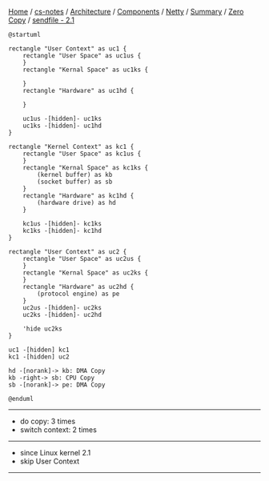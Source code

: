 [Home](https://mengxianbin.github.io) /
[cs-notes](https://mengxianbin.github.io/cs-notes/site) /
[Architecture](https://mengxianbin.github.io/cs-notes/site/Architecture) /
[Components](https://mengxianbin.github.io/cs-notes/site/Architecture/Components) /
[Netty](https://mengxianbin.github.io/cs-notes/site/Architecture/Components/Netty) /
[Summary](https://mengxianbin.github.io/cs-notes/site/Architecture/Components/Netty/Summary) /
[Zero Copy](https://mengxianbin.github.io/cs-notes/site/Architecture/Components/Netty/Summary/Zero%20Copy) /
[sendfile - 2.1](https://mengxianbin.github.io/cs-notes/site/Architecture/Components/Netty/Summary/Zero%20Copy/sendfile%20-%202.1)

```plantuml
@startuml

rectangle "User Context" as uc1 {
    rectangle "User Space" as uc1us {
    }
    rectangle "Kernal Space" as uc1ks {
        
    }
    rectangle "Hardware" as uc1hd {
        
    }

    uc1us -[hidden]- uc1ks
    uc1ks -[hidden]- uc1hd
}

rectangle "Kernel Context" as kc1 {
    rectangle "User Space" as kc1us {
    }
    rectangle "Kernal Space" as kc1ks {
        (kernel buffer) as kb
        (socket buffer) as sb
    }
    rectangle "Hardware" as kc1hd {
        (hardware drive) as hd
    }

    kc1us -[hidden]- kc1ks
    kc1ks -[hidden]- kc1hd
}

rectangle "User Context" as uc2 {
    rectangle "User Space" as uc2us {
    }
    rectangle "Kernal Space" as uc2ks {
    }
    rectangle "Hardware" as uc2hd {
        (protocol engine) as pe
    }
    uc2us -[hidden]- uc2ks
    uc2ks -[hidden]- uc2hd

    'hide uc2ks
}

uc1 -[hidden] kc1
kc1 -[hidden] uc2

hd -[norank]-> kb: DMA Copy
kb -right-> sb: CPU Copy
sb -[norank]-> pe: DMA Copy

@enduml
```

---

* do copy: 3 times
* switch context: 2 times

---

* since Linux kernel 2.1
* skip User Context

---
